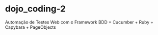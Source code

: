 # dojo_coding-2
Automação de Testes Web com o Framework BDD + Cucumber + Ruby + Capybara + PageObjects
